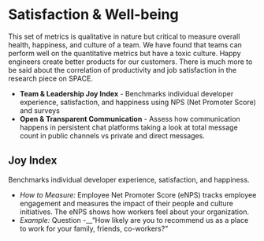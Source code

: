# Satisfaction & Well-being

This set of metrics is qualitative in nature but critical to measure overall health, happiness, and culture of a team. We have found that teams can perform well on the quantitative metrics but have a toxic culture. Happy engineers create better products for our customers. There is much more to be said about the correlation of productivity and job satisfaction in the research piece on SPACE.

- **Team & Leadership Joy Index** - Benchmarks individual developer experience, satisfaction, and happiness using NPS (Net Promoter Score) and surveys
- **Open & Transparent Communication** - Assess how communication happens in persistent chat platforms taking a look at total message count in public channels vs private and direct messages.

## Joy Index

Benchmarks individual developer experience, satisfaction, and happiness.

- _How to Measure:_ Employee Net Promoter Score (eNPS) tracks employee engagement and measures the impact of their people and culture initiatives. The eNPS shows how workers feel about your organization.
- _Example:_ Question -__“How likely are you to recommend us as a place to work for your family, friends, co-workers?”

